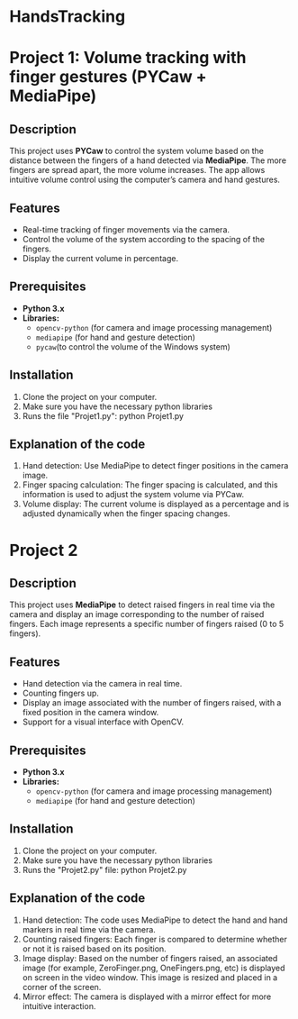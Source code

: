 # HandsTracking
 
# Project 1: Volume tracking with finger gestures (PYCaw + MediaPipe)

## Description
This project uses **PYCaw** to control the system volume based on the distance between the fingers of a hand detected via **MediaPipe**. The more fingers are spread apart, the more volume increases. The app allows intuitive volume control using the computer’s camera and hand gestures.

## Features
- Real-time tracking of finger movements via the camera.
- Control the volume of the system according to the spacing of the fingers.
- Display the current volume in percentage.

## Prerequisites
- **Python 3.x**
- **Libraries:**
  - `opencv-python` (for camera and image processing management)
  - `mediapipe` (for hand and gesture detection)
  - `pycaw`(to control the volume of the Windows system)

## Installation
1. Clone the project on your computer.
2. Make sure you have the necessary python libraries
3. Runs the file "Projet1.py": python Projet1.py

## Explanation of the code
1. Hand detection: Use MediaPipe to detect finger positions in the camera image.
2. Finger spacing calculation: The finger spacing is calculated, and this information is used to adjust the system volume via PYCaw.
3. Volume display: The current volume is displayed as a percentage and is adjusted dynamically when the finger spacing changes.

# Project 2

## Description
This project uses **MediaPipe** to detect raised fingers in real time via the camera and display an image corresponding to the number of raised fingers. Each image represents a specific number of fingers raised (0 to 5 fingers).

## Features
- Hand detection via the camera in real time.
- Counting fingers up.
- Display an image associated with the number of fingers raised, with a fixed position in the camera window.
- Support for a visual interface with OpenCV.

## Prerequisites
- **Python 3.x**
- **Libraries:**
    - `opencv-python` (for camera and image processing management)
    - `mediapipe` (for hand and gesture detection)

## Installation
1. Clone the project on your computer.
2. Make sure you have the necessary python libraries
3. Runs the "Projet2.py" file: python Projet2.py

## Explanation of the code
1. Hand detection: The code uses MediaPipe to detect the hand and hand markers in real time via the camera.
2. Counting raised fingers: Each finger is compared to determine whether or not it is raised based on its position.
3. Image display: Based on the number of fingers raised, an associated image (for example, ZeroFinger.png, OneFingers.png, etc) is displayed on screen in the video window. This image is resized and placed in a corner of the screen.
4. Mirror effect: The camera is displayed with a mirror effect for more intuitive interaction.